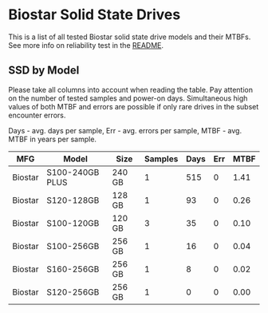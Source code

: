 Biostar Solid State Drives
==========================

This is a list of all tested Biostar solid state drive models and their MTBFs. See
more info on reliability test in the [README](https://github.com/linuxhw/SMART).

SSD by Model
------------

Please take all columns into account when reading the table. Pay attention on the
number of tested samples and power-on days. Simultaneous high values of both MTBF
and errors are possible if only rare drives in the subset encounter errors.

Days - avg. days per sample,
Err  - avg. errors per sample,
MTBF - avg. MTBF in years per sample.

| MFG       | Model              | Size   | Samples | Days  | Err   | MTBF |
|-----------|--------------------|--------|---------|-------|-------|------|
| Biostar   | S100-240GB PLUS    | 240 GB | 1       | 515   | 0     | 1.41   |
| Biostar   | S120-128GB         | 128 GB | 1       | 93    | 0     | 0.26   |
| Biostar   | S100-120GB         | 120 GB | 3       | 35    | 0     | 0.10   |
| Biostar   | S100-256GB         | 256 GB | 1       | 16    | 0     | 0.04   |
| Biostar   | S160-256GB         | 256 GB | 1       | 8     | 0     | 0.02   |
| Biostar   | S120-256GB         | 256 GB | 1       | 0     | 0     | 0.00   |
